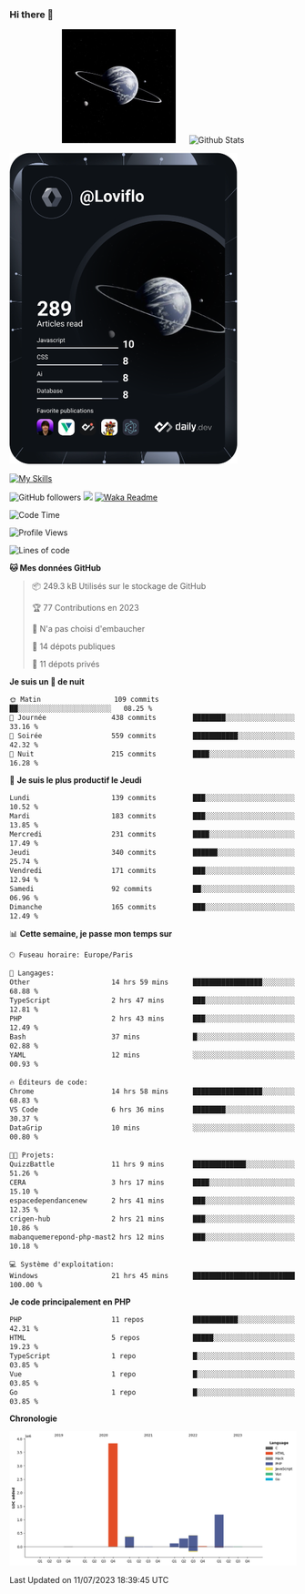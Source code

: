 ### Hi there 👋

<p align="center">
  <img src="https://github.com/Loviflo/Loviflo/blob/main/img/portrait.jpg" alt="Loviflo" height="200" style="margin-right: 20px"/>
  <img src="https://github-readme-stats.vercel.app/api?username=Loviflo&show_icons=true&theme=graywhite" alt="Github Stats" />
</p>

<a href="https://app.daily.dev/loviflo"><img src="https://github.com/loviflo/loviflo/blob/main/devcard.svg" width="400" alt="Loviflo's Dev Card"/></a>


[![My Skills](https://skillicons.dev/icons?i=php,laravel,symfony,mysql,js,ts,html,css,sass,angular,docker,webpack,vscode,figma,git,github,gitlab)](https://skillicons.dev)


![GitHub followers](https://img.shields.io/github/followers/Loviflo?label=Follow&style=social)
![](https://visitor-badge.glitch.me/badge?page_id=Loviflo.Loviflo)
[![Waka Readme](https://github.com/Loviflo/Loviflo/actions/workflows/update-stats.yml/badge.svg)](https://github.com/Loviflo/Loviflo/actions/workflows/update-stats.yml)

<!--START_SECTION:waka-->
![Code Time](http://img.shields.io/badge/Code%20Time-1%2C310%20hrs%2049%20mins-blue)

![Profile Views](http://img.shields.io/badge/Vues%20du%20profil-0-blue)

![Lines of code](https://img.shields.io/badge/Depuis%20Hello%20World%2C%20j%27ai%20%C3%A9crit-6.3%20million%20Lignes%20de%20code-blue)

**🐱 Mes données GitHub** 

> 📦 249.3 kB Utilisés sur le stockage de GitHub 
 > 
> 🏆 77 Contributions en 2023
 > 
> 🚫 N'a pas choisi d'embaucher
 > 
> 📜 14 dépots publiques 
 > 
> 🔑 11 dépots privés 
 > 
**Je suis un 🦉 de nuit** 

```text
🌞 Matin                  109 commits         ██░░░░░░░░░░░░░░░░░░░░░░░   08.25 % 
🌆 Journée                438 commits         ████████░░░░░░░░░░░░░░░░░   33.16 % 
🌃 Soirée                 559 commits         ███████████░░░░░░░░░░░░░░   42.32 % 
🌙 Nuit                   215 commits         ████░░░░░░░░░░░░░░░░░░░░░   16.28 % 
```
📅 **Je suis le plus productif le Jeudi** 

```text
Lundi                    139 commits         ███░░░░░░░░░░░░░░░░░░░░░░   10.52 % 
Mardi                    183 commits         ███░░░░░░░░░░░░░░░░░░░░░░   13.85 % 
Mercredi                 231 commits         ████░░░░░░░░░░░░░░░░░░░░░   17.49 % 
Jeudi                    340 commits         ██████░░░░░░░░░░░░░░░░░░░   25.74 % 
Vendredi                 171 commits         ███░░░░░░░░░░░░░░░░░░░░░░   12.94 % 
Samedi                   92 commits          ██░░░░░░░░░░░░░░░░░░░░░░░   06.96 % 
Dimanche                 165 commits         ███░░░░░░░░░░░░░░░░░░░░░░   12.49 % 
```


📊 **Cette semaine, je passe mon temps sur** 

```text
🕑︎ Fuseau horaire: Europe/Paris

💬 Langages: 
Other                    14 hrs 59 mins      █████████████████░░░░░░░░   68.88 % 
TypeScript               2 hrs 47 mins       ███░░░░░░░░░░░░░░░░░░░░░░   12.81 % 
PHP                      2 hrs 43 mins       ███░░░░░░░░░░░░░░░░░░░░░░   12.49 % 
Bash                     37 mins             █░░░░░░░░░░░░░░░░░░░░░░░░   02.88 % 
YAML                     12 mins             ░░░░░░░░░░░░░░░░░░░░░░░░░   00.93 % 

🔥 Éditeurs de code: 
Chrome                   14 hrs 58 mins      █████████████████░░░░░░░░   68.83 % 
VS Code                  6 hrs 36 mins       ████████░░░░░░░░░░░░░░░░░   30.37 % 
DataGrip                 10 mins             ░░░░░░░░░░░░░░░░░░░░░░░░░   00.80 % 

🐱‍💻 Projets: 
QuizzBattle              11 hrs 9 mins       █████████████░░░░░░░░░░░░   51.26 % 
CERA                     3 hrs 17 mins       ████░░░░░░░░░░░░░░░░░░░░░   15.10 % 
espacedependancenew      2 hrs 41 mins       ███░░░░░░░░░░░░░░░░░░░░░░   12.35 % 
crigen-hub               2 hrs 21 mins       ███░░░░░░░░░░░░░░░░░░░░░░   10.86 % 
mabanquemerepond-php-mast2 hrs 12 mins       ███░░░░░░░░░░░░░░░░░░░░░░   10.18 % 

💻 Système d'exploitation: 
Windows                  21 hrs 45 mins      █████████████████████████   100.00 % 
```

**Je code principalement en PHP** 

```text
PHP                      11 repos            ███████████░░░░░░░░░░░░░░   42.31 % 
HTML                     5 repos             █████░░░░░░░░░░░░░░░░░░░░   19.23 % 
TypeScript               1 repo              █░░░░░░░░░░░░░░░░░░░░░░░░   03.85 % 
Vue                      1 repo              █░░░░░░░░░░░░░░░░░░░░░░░░   03.85 % 
Go                       1 repo              █░░░░░░░░░░░░░░░░░░░░░░░░   03.85 % 
```



**Chronologie**

![Lines of Code chart](https://raw.githubusercontent.com/Loviflo/Loviflo/main/assets/bar_graph.png)


 Last Updated on 11/07/2023 18:39:45 UTC
<!--END_SECTION:waka-->
